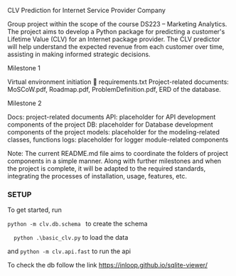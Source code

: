 CLV Prediction for Internet Service Provider Company

Group project within the scope of the course DS223 – Marketing Analytics.
The project aims to develop a Python package for predicting a customer's Lifetime Value (CLV) for an Internet package provider. The CLV predictor will help understand the expected revenue from each customer over time, assisting in making informed strategic decisions. 


Milestone 1

Virtual environment initiation  requirements.txt 
Project-related documents: MoSCoW.pdf, Roadmap.pdf, ProblemDefinition.pdf, ERD of the database.


Milestone 2

Docs: project-related documents
API: placeholder for API development components of the project
DB: placeholder for Database development components of the project 
models: placeholder for the modeling-related classes, functions
logs: placeholder for logger module-related components


Note: The current README.md file aims to coordinate the folders of project components in a simple manner. Along with further milestones and when the project is complete, it will be adapted to the required standards, integrating the processes of installation, usage, features, etc. 


### SETUP

To get started, run 

```python -m clv.db.schema ``` to create the schema

```  python .\basic_clv.py``` to load the data

and ```python -m clv.api.fast``` to run the api

To check the db follow the link https://inloop.github.io/sqlite-viewer/

